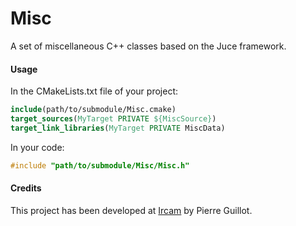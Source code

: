 # Misc

A set of miscellaneous C++ classes based on the Juce framework.

#### Usage

In the CMakeLists.txt file of your project:
```cmake
include(path/to/submodule/Misc.cmake)
target_sources(MyTarget PRIVATE ${MiscSource})
target_link_libraries(MyTarget PRIVATE MiscData)
```
In your code:
```cpp
#include "path/to/submodule/Misc/Misc.h"
```

#### Credits

This project has been developed at [Ircam](https://www.ircam.fr/) by Pierre Guillot.
